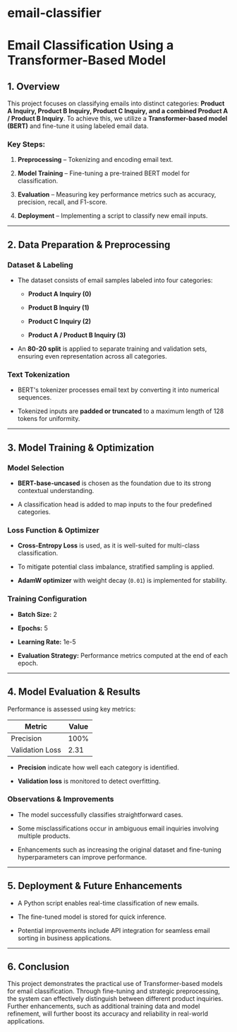 # email-classifier

# Email Classification Using a Transformer-Based Model

## 1. Overview

This project focuses on classifying emails into distinct categories: **Product A Inquiry, Product B Inquiry, Product C Inquiry, and a combined Product A / Product B Inquiry**. To achieve this, we utilize a **Transformer-based model (BERT)** and fine-tune it using labeled email data.

### Key Steps:

1.  **Preprocessing** – Tokenizing and encoding email text.
    
2.  **Model Training** – Fine-tuning a pre-trained BERT model for classification.
    
3.  **Evaluation** – Measuring key performance metrics such as accuracy, precision, recall, and F1-score.
    
4.  **Deployment** – Implementing a script to classify new email inputs.
    

----------

## 2. Data Preparation & Preprocessing

### **Dataset & Labeling**

-   The dataset consists of email samples labeled into four categories:
    
    -   **Product A Inquiry (0)**
        
    -   **Product B Inquiry (1)**
        
    -   **Product C Inquiry (2)**
        
    -   **Product A / Product B Inquiry (3)**
   
        
-   An **80-20 split** is applied to separate training and validation sets, ensuring even representation across all categories.
    

### **Text Tokenization**

-   BERT's tokenizer processes email text by converting it into numerical sequences.
    
-   Tokenized inputs are **padded or truncated** to a maximum length of 128 tokens for uniformity.
    

----------

## 3. Model Training & Optimization

### **Model Selection**

-   **BERT-base-uncased** is chosen as the foundation due to its strong contextual understanding.
    
-   A classification head is added to map inputs to the four predefined categories.
    

### **Loss Function & Optimizer**

-   **Cross-Entropy Loss** is used, as it is well-suited for multi-class classification.
    
-   To mitigate potential class imbalance, stratified sampling is applied.
    
-   **AdamW optimizer** with weight decay (`0.01`) is implemented for stability.
    

### **Training Configuration**

-   **Batch Size:** 2
    
-   **Epochs:** 5
    
-   **Learning Rate:** 1e-5
    
-   **Evaluation Strategy:** Performance metrics computed at the end of each epoch.
    

----------

## 4. Model Evaluation & Results

Performance is assessed using key metrics:

| Metric  | Value |
|---------------|-------|
| Precision  | 100%  |
| Validation Loss | 2.31  |

-   **Precision** indicate how well each category is identified.
    
-   **Validation loss** is monitored to detect overfitting.
    

### **Observations & Improvements**

-   The model successfully classifies straightforward cases.
    
-   Some misclassifications occur in ambiguous email inquiries involving multiple products.
    
-   Enhancements such as increasing the original dataset and fine-tuning hyperparameters can improve performance.
    

----------

## 5. Deployment & Future Enhancements

-   A Python script enables real-time classification of new emails.
    
-   The fine-tuned model is stored for quick inference.
    
-   Potential improvements include API integration for seamless email sorting in business applications.
    

----------

## 6. Conclusion

This project demonstrates the practical use of Transformer-based models for email classification. Through fine-tuning and strategic preprocessing, the system can effectively distinguish between different product inquiries. Further enhancements, such as additional training data and model refinement, will further boost its accuracy and reliability in real-world applications. 
